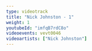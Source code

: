 ```yaml
---
type: videotrack
title: "Nick Johnston - 1"
weight: 1
youtubeId: "imfqB7rdC8o"
videoevents: vevt0046
videoartists: ["Nick Johnston"]
---
```

